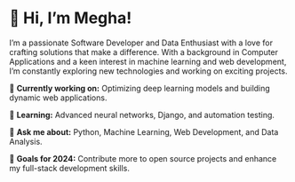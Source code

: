 # 👋 Hi, I’m Megha!

I’m a passionate Software Developer and Data Enthusiast with a love for crafting solutions that make a difference. With a background in Computer Applications and a keen interest in machine learning and web development, I’m constantly exploring new technologies and working on exciting projects.

🔭 **Currently working on:** Optimizing deep learning models and building dynamic web applications.


🌱 **Learning:** Advanced neural networks, Django, and automation testing.


💬 **Ask me about:** Python, Machine Learning, Web Development, and Data Analysis.


🎯 **Goals for 2024:** Contribute more to open source projects and enhance my full-stack development skills.

<!--
**megh-prg/megh-prg** is a ✨ _special_ ✨ repository because its `README.md` (this file) appears on your GitHub profile.

Here are some ideas to get you started:

- 🔭 I’m currently working on ...
- 🌱 I’m currently learning ...
- 👯 I’m looking to collaborate on ...
- 🤔 I’m looking for help with ...
- 💬 Ask me about ...
- 📫 How to reach me: ...
- 😄 Pronouns: ...
- ⚡ Fun fact: ...
-->
